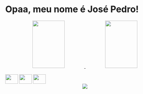 <h1>Opaa, meu nome é José Pedro!</h1>

<div align="center">
  <a href="https://github.com/josepch1">
  <img width="45%" height="150px" src="https://github-readme-stats.vercel.app/api?username=josepch1&show_icons=true&theme=dracula&include_all_commits=true&count_private=true"/>
  <img width="45%" height="150px" src="https://github-readme-stats.vercel.app/api/top-langs/?username=josepch1&layout=compact&langs_count=7&theme=dracula"/>
</div>
<br>
<div align="center" style="display: inline-block;">
  <img align="center" height="30" width="40" src="https://cdn.jsdelivr.net/gh/devicons/devicon/icons/html5/html5-original.svg">
  <img align="center" height="30" width="40" src="https://cdn.jsdelivr.net/gh/devicons/devicon/icons/css3/css3-original.svg">
  <img align="center" height="30" width="40" src="https://cdn.jsdelivr.net/gh/devicons/devicon/icons/python/python-original.svg">
</div> 
<br>
<div align="center">
  <a href="https://www.linkedin.com/in/josepch/"><img src="https://img.shields.io/badge/LinkedIn-0077B5?style=for-the-badge&logo=linkedin&logoColor=white"/></a> 
</div>
